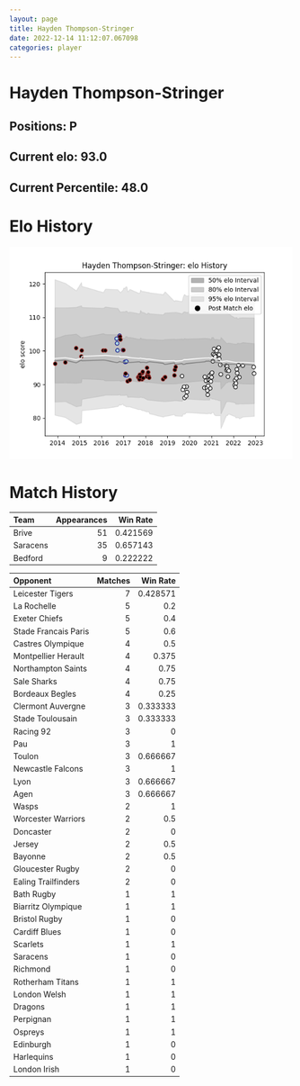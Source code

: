 ```yaml
---  
layout: page  
title: Hayden Thompson-Stringer  
date: 2022-12-14 11:12:07.067098  
categories: player  
---
```

# Hayden Thompson-Stringer

## Positions: P

## Current elo: 93.0

## Current Percentile: 48.0

# Elo History


![elo history](history_HaydenThompson-Stringer.png)
# Match History


| Team     |   Appearances |   Win Rate |
|:---------|--------------:|-----------:|
| Brive    |            51 |   0.421569 |
| Saracens |            35 |   0.657143 |
| Bedford  |             9 |   0.222222 |

| Opponent             |   Matches |   Win Rate |
|:---------------------|----------:|-----------:|
| Leicester Tigers     |         7 |   0.428571 |
| La Rochelle          |         5 |   0.2      |
| Exeter Chiefs        |         5 |   0.4      |
| Stade Francais Paris |         5 |   0.6      |
| Castres Olympique    |         4 |   0.5      |
| Montpellier Herault  |         4 |   0.375    |
| Northampton Saints   |         4 |   0.75     |
| Sale Sharks          |         4 |   0.75     |
| Bordeaux Begles      |         4 |   0.25     |
| Clermont Auvergne    |         3 |   0.333333 |
| Stade Toulousain     |         3 |   0.333333 |
| Racing 92            |         3 |   0        |
| Pau                  |         3 |   1        |
| Toulon               |         3 |   0.666667 |
| Newcastle Falcons    |         3 |   1        |
| Lyon                 |         3 |   0.666667 |
| Agen                 |         3 |   0.666667 |
| Wasps                |         2 |   1        |
| Worcester Warriors   |         2 |   0.5      |
| Doncaster            |         2 |   0        |
| Jersey               |         2 |   0.5      |
| Bayonne              |         2 |   0.5      |
| Gloucester Rugby     |         2 |   0        |
| Ealing Trailfinders  |         2 |   0        |
| Bath Rugby           |         1 |   1        |
| Biarritz Olympique   |         1 |   1        |
| Bristol Rugby        |         1 |   0        |
| Cardiff Blues        |         1 |   0        |
| Scarlets             |         1 |   1        |
| Saracens             |         1 |   0        |
| Richmond             |         1 |   0        |
| Rotherham Titans     |         1 |   1        |
| London Welsh         |         1 |   1        |
| Dragons              |         1 |   1        |
| Perpignan            |         1 |   1        |
| Ospreys              |         1 |   1        |
| Edinburgh            |         1 |   0        |
| Harlequins           |         1 |   0        |
| London Irish         |         1 |   0        |